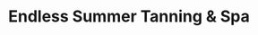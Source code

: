 ---
title: "Endless Summer Tanning & Spa"
url: /port-charlotte/endless-summer-tanning-and-spa/
shop: beauty
---